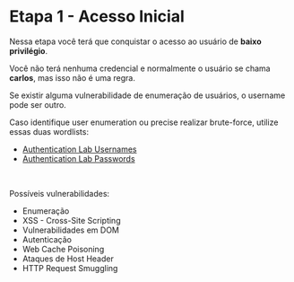 # Etapa 1 - Acesso Inicial

Nessa etapa você terá que conquistar o acesso ao usuário de **baixo privilégio**. 

Você não terá nenhuma credencial e normalmente o usuário se chama **carlos**, mas isso não é uma regra.

Se existir alguma vulnerabilidade de enumeração de usuários, o username pode ser outro.

Caso identifique user enumeration ou precise realizar brute-force, utilize essas duas wordlists:
* [Authentication Lab Usernames](https://portswigger.net/web-security/authentication/auth-lab-usernames)
* [Authentication Lab Passwords](https://portswigger.net/web-security/authentication/auth-lab-passwords)

<br>

Possíveis vulnerabilidades:
* Enumeração
* XSS - Cross-Site Scripting
* Vulnerabilidades em DOM
* Autenticação
* Web Cache Poisoning
* Ataques de Host Header
* HTTP Request Smuggling
